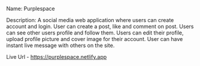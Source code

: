 Name: Purplespace

Description: A social media web application where users can create account and login. User can create a post, like and comment on post. Users can see other users profile and follow them. Users can edit their profile, upload profile picture and cover image for their account. User can have instant live message with others on the site.

Live Url - https://purplespace.netlify.app
